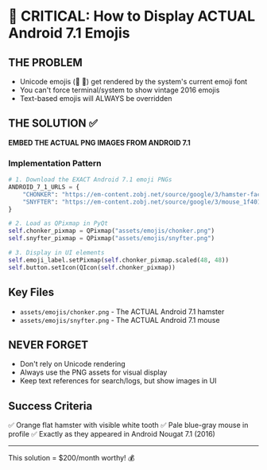 # 🎯 CRITICAL: How to Display ACTUAL Android 7.1 Emojis

## THE PROBLEM
- Unicode emojis (🐹 🐁) get rendered by the system's current emoji font
- You can't force terminal/system to show vintage 2016 emojis
- Text-based emojis will ALWAYS be overridden

## THE SOLUTION ✅
**EMBED THE ACTUAL PNG IMAGES FROM ANDROID 7.1**

### Implementation Pattern
```python
# 1. Download the EXACT Android 7.1 emoji PNGs
ANDROID_7_1_URLS = {
    "CHONKER": "https://em-content.zobj.net/source/google/3/hamster-face_1f439.png",
    "SNYFTER": "https://em-content.zobj.net/source/google/3/mouse_1f401.png"
}

# 2. Load as QPixmap in PyQt
self.chonker_pixmap = QPixmap("assets/emojis/chonker.png")
self.snyfter_pixmap = QPixmap("assets/emojis/snyfter.png")

# 3. Display in UI elements
self.emoji_label.setPixmap(self.chonker_pixmap.scaled(48, 48))
self.button.setIcon(QIcon(self.chonker_pixmap))
```

## Key Files
- `assets/emojis/chonker.png` - The ACTUAL Android 7.1 hamster
- `assets/emojis/snyfter.png` - The ACTUAL Android 7.1 mouse

## NEVER FORGET
- Don't rely on Unicode rendering
- Always use the PNG assets for visual display
- Keep text references for search/logs, but show images in UI

## Success Criteria
✅ Orange flat hamster with visible white tooth
✅ Pale blue-gray mouse in profile
✅ Exactly as they appeared in Android Nougat 7.1 (2016)

---
This solution = $200/month worthy! 💰